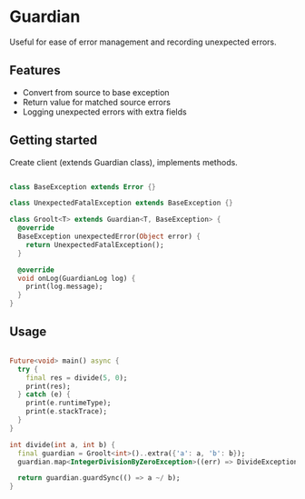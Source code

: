 # Guardian

Useful for ease of error management and recording unexpected errors.

## Features

- Convert from source to base exception
- Return value for matched source errors
- Logging unexpected errors with extra fields

## Getting started

Create client (extends Guardian class), implements methods.

```dart

class BaseException extends Error {}

class UnexpectedFatalException extends BaseException {}

class Groolt<T> extends Guardian<T, BaseException> {
  @override
  BaseException unexpectedError(Object error) {
    return UnexpectedFatalException();
  }

  @override
  void onLog(GuardianLog log) {
    print(log.message);
  }
}
```

## Usage

```dart

Future<void> main() async {
  try {
    final res = divide(5, 0);
    print(res);
  } catch (e) {
    print(e.runtimeType);
    print(e.stackTrace);
  }
}

int divide(int a, int b) {
  final guardian = Groolt<int>()..extra({'a': a, 'b': b});
  guardian.map<IntegerDivisionByZeroException>((err) => DivideException());

  return guardian.guardSync(() => a ~/ b);
}
```
